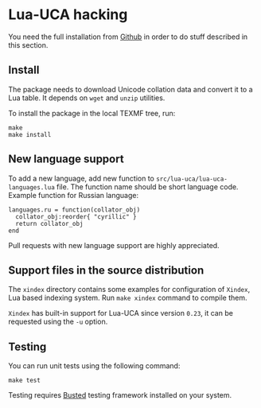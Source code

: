 # Lua-UCA hacking

You need the full installation from [Github](https://github.com/michal-h21/lua-uca) in order to do stuff described in this section.

## Install 

The package needs to download Unicode collation data and convert it to a Lua table. It depends on `wget` and `unzip` utilities.

To install the package in the local TEXMF tree, run:

    make
    make install

## New language support

To add a new language, add new function to `src/lua-uca/lua-uca-languages.lua` file. The function name should be short language code. Example function for Russian language:

    languages.ru = function(collator_obj)
      collator_obj:reorder{ "cyrillic" }
      return collator_obj
    end

Pull requests with new language support are highly appreciated.

## Support files in the source distribution

The `xindex` directory contains some examples for configuration of `Xindex`, Lua based indexing system.
Run `make xindex` command to compile them.

`Xindex` has built-in support for Lua-UCA since version `0.23`, it can be requested using the `-u` option.

## Testing

You can run unit tests using the following command:

    make test

Testing requires [Busted](https://olivinelabs.com/busted/) testing framework installed on your system.


